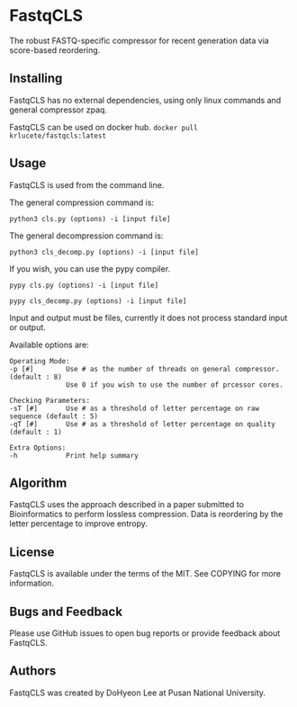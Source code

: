 # FastqCLS

The robust FASTQ-specific compressor for recent generation data via score-based reordering.

## Installing

FastqCLS has no external dependencies, using only linux commands and general compressor zpaq.

FastqCLS can be used on docker hub. 
```docker pull krlucete/fastqcls:latest```

## Usage

FastqCLS is used from the command line. 

The general compression command is:

```python3 cls.py (options) -i [input file] ```


The general decompression command is:

```python3 cls_decomp.py (options) -i [input file] ```

If you wish, you can use the pypy compiler.

```pypy cls.py (options) -i [input file] ```

```pypy cls_decomp.py (options) -i [input file] ```


Input and output must be files, currently it does not process standard input or output.

Available options are:

```
Operating Mode:
-p [#]        Use # as the number of threads on general compressor. (default : 8)
              Use 0 if you wish to use the number of prcessor cores.

Checking Parameters:
-sT [#]       Use # as a threshold of letter percentage on raw sequence (default : 5)
-qT [#]       Use # as a threshold of letter percentage on quality (default : 1)

Extra Options:
-h            Print help summary
```

## Algorithm

FastqCLS uses the approach described in a paper submitted to Bioinformatics to perform lossless compression. 
Data is reordering by the letter percentage to improve entropy. 

## License

FastqCLS is available under the terms of the MIT. See COPYING for more information.

## Bugs and Feedback

Please use GitHub issues to open bug reports or provide feedback about FastqCLS.

## Authors

FastqCLS was created by DoHyeon Lee at Pusan National University.
